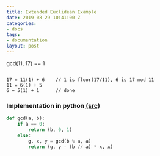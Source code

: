 ```yaml
---
title: Extended Euclidean Example
date: 2019-08-29 10:41:00 Z
categories:
- docs
tags:
- documentation
layout: post
---
```


gcd(11, 17) == 1

```text

17 = 11(1) + 6    // 1 is floor(17/11), 6 is 17 mod 11
11 = 6(1) + 5
6 = 5(1) + 1      // done

```


### Implementation in python [(src)](https://en.wikibooks.org/wiki/Algorithm_Implementation/Mathematics/Extended_Euclidean_algorithm)
```python
def gcd(a, b):
    if a == 0:
        return (b, 0, 1)
    else:
        g, x, y = gcd(b % a, a)
        return (g, y - (b // a) * x, x)
```
